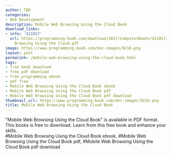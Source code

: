 ```yaml
---
author: TBD
categories:
- Web Development
description: Mobile Web Browsing Using the Cloud Book
download_links:
- info: '411017'
  url: https://programming-book.com/download/2017/ComputerBooks/411017/Mobile Web
    Browsing Using the Cloud.pdf
image: https://www.programming-book.com/doc-images/9210.png
layout: post
permalink: /mobile-web-browsing-using-the-cloud-book.html
tags:
- free book download
- free pdf download
- free programming ebook
- pdf free
- Mobile Web Browsing Using the Cloud Book ebook
- Mobile Web Browsing Using the Cloud Book pdf
- Mobile Web Browsing Using the Cloud Book pdf download
thumbnail_url: https://www.programming-book.com/doc-images/9210.png
title: Mobile Web Browsing Using the Cloud Book
---
```


 
<div class="item-desc text-justify">
  "Mobile Web Browsing Using the Cloud Book" is available in PDF format. This books is free to download. Learn from this free book and enhance your skills.
  <br>
  #Mobile Web Browsing Using the Cloud Book ebook, #Mobile Web Browsing Using the Cloud Book pdf, #Mobile Web Browsing Using the Cloud Book pdf download
</div>